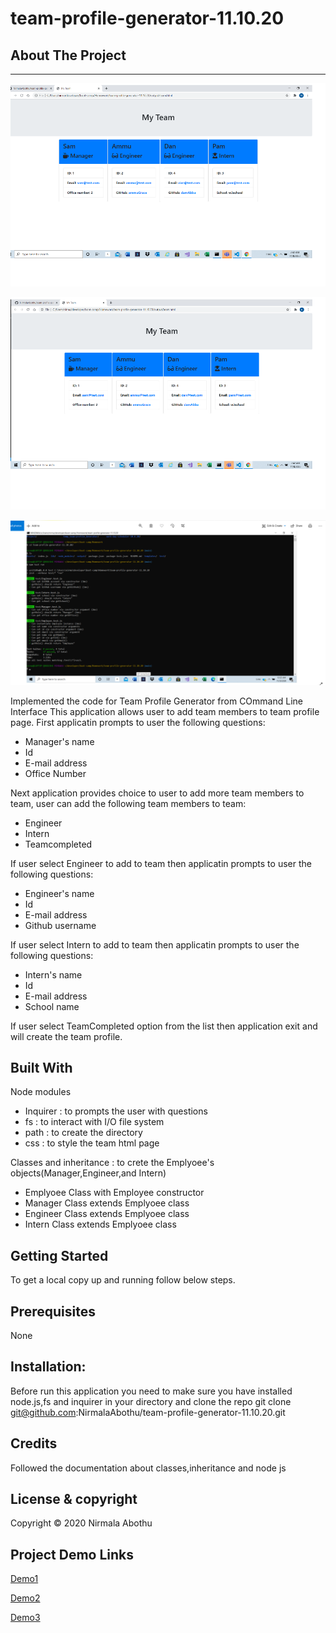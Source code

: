 # team-profile-generator-11.10.20

## About The Project

---

![alt text](Assets/Images/Image1.PNG)

![alt text](Assets/Images/Image2.PNG)

![alt text](Assets/Images/tests.PNG)

Implemented the code for Team Profile Generator from COmmand Line Interface
This application allows user to add team members to team profile page.
First applicatin prompts to user the following questions:

-    Manager's name
-    Id
-    E-mail address
-    Office Number

Next application provides choice to user to add more team members to team,
user can add the following team members to team:

-    Engineer
-    Intern
-    Teamcompleted

If user select Engineer to add to team then
applicatin prompts to user the following questions:

-    Engineer's name
-    Id
-    E-mail address
-    Github username

If user select Intern to add to team then
applicatin prompts to user the following questions:

-    Intern's name
-    Id
-    E-mail address
-    School name

If user select TeamCompleted option from the list
then application exit and will create the team profile.

## Built With

Node modules

-    Inquirer : to prompts the user with questions
-    fs : to interact with I/O file system
-    path : to create the directory
-    css : to style the team html page

Classes and inheritance : to crete the Emplyoee's objects(Manager,Engineer,and Intern)

-    Emplyoee Class with Employee constructor
-    Manager Class extends Emplyoee class
-    Engineer Class extends Emplyoee class
-    Intern Class extends Emplyoee class

## Getting Started

To get a local copy up and running follow below steps.

## Prerequisites

None

## Installation:

Before run this application you need to make sure you have installed node.js,fs and inquirer in your directory and clone the repo git clone git@github.com:NirmalaAbothu/team-profile-generator-11.10.20.git

## Credits

Followed the documentation about classes,inheritance and node js

## License & copyright

Copyright © 2020 Nirmala Abothu

## Project Demo Links

[Demo1](https://drive.google.com/file/d/1hBcaEDT-_XuuYgYySyMhnbGhbmTX0i42/view?usp=sharing)

[Demo2](https://drive.google.com/file/d/1urgaK02xDcrU1MrDxpNfEKZtGRKvBaIo/view?usp=sharing)

[Demo3](https://drive.google.com/file/d/1oW2YMWOI8-x2HQnKcJnojnxs79tWBAMQ/view?usp=sharing)

